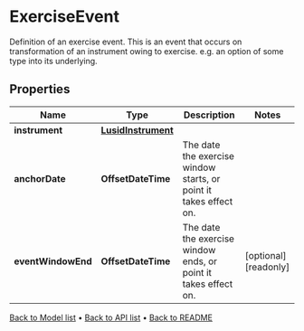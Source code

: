 

# ExerciseEvent

Definition of an exercise event. This is an event that occurs on transformation of an instrument owing to exercise. e.g. an option of some type into its underlying.

## Properties

| Name | Type | Description | Notes |
|------------ | ------------- | ------------- | -------------|
|**instrument** | [**LusidInstrument**](LusidInstrument.md) |  |  |
|**anchorDate** | **OffsetDateTime** | The date the exercise window starts, or point it takes effect on. |  |
|**eventWindowEnd** | **OffsetDateTime** | The date the exercise window ends, or point it takes effect on. |  [optional] [readonly] |



[Back to Model list](../README.md#documentation-for-models) &#8226; [Back to API list](../README.md#documentation-for-api-endpoints) &#8226; [Back to README](../README.md)


